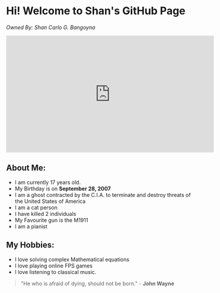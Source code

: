 # Hi! Welcome to **Shan's** GitHub Page
_Owned By: Shan Carlo G. Bangoyna_


<iframe width="560" height="315" src="https://www.youtube.com/embed/ETjfAIHpJjY" title="YouTube video player" frameborder="0" allow="accelerometer; autoplay; clipboard-write; encrypted-media; gyroscope; picture-in-picture" allowfullscreen></iframe>


## **About Me:**

- I am currently 17 years old.
- My Birthday is on **September 28, 2007**
- I am a ghost contracted by the C.I.A. to terminate and destroy threats of the United States of America
- I am a cat person
- I have killed 2 individuals
- My Favourite gun is the M1911
- I am a pianist


## **My Hobbies:**
- I love solving complex Mathematical equations
- I love playing online FPS games
- I love listening to classical music.







> "He who is afraid of dying, should not be born."
                                                                        - **John Wayne**
